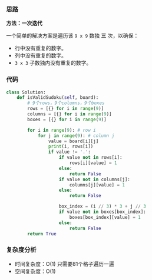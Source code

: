 ### 思路

**方法：一次迭代**

一个简单的解决方案是遍历该 `9 x 9` 数独 **三** 次，以确保：

- 行中没有重复的数字。
- 列中没有重复的数字。
- `3 x 3` 子数独内没有重复的数字。

### 代码

~~~python
class Solution:
    def isValidSudoku(self, board):
        # 9个rows，9个columns，9个boxes
        rows = [{} for i in range(9)]
        columns = [{} for i in range(9)]
        boxes = [{} for i in range(9)]

        for i in range(9): # row i
            for j in range(9): # column j
                value = board[i][j]
                print(i, rows[i])
                if value != '.':
                    if value not in rows[i]:
                        rows[i][value] = 1
                    else:
                        return False
                    if value not in columns[j]:
                        columns[j][value] = 1
                    else:
                        return False

                    box_index = (i // 3) * 3 + j // 3
                    if value not in boxes[box_index]:
                        boxes[box_index][value] = 1
                    else:
                        return False
        return True
~~~

### 复杂度分析

- 时间复杂度：O(1) 只需要81个格子遍历一遍
- 空间复杂度：O(1)


